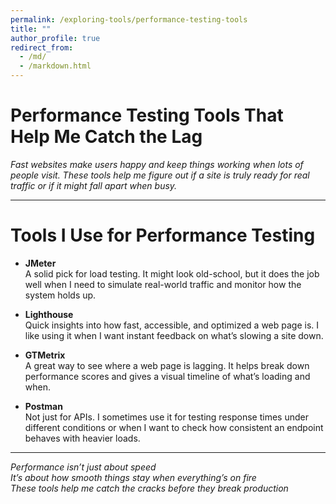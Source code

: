 ```yaml
---
permalink: /exploring-tools/performance-testing-tools
title: ""
author_profile: true
redirect_from:
  - /md/
  - /markdown.html
---
```


# Performance Testing Tools That Help Me Catch the Lag  

*Fast websites make users happy and keep things working when lots of people visit. These tools help me figure out if a site is truly ready for real traffic or if it might fall apart when busy.*

---

# Tools I Use for Performance Testing  

- **JMeter**  
  A solid pick for load testing. It might look old-school, but it does the job well when I need to simulate real-world traffic and monitor how the system holds up.

- **Lighthouse**  
  Quick insights into how fast, accessible, and optimized a web page is. I like using it when I want instant feedback on what’s slowing a site down.

- **GTMetrix**  
  A great way to see where a web page is lagging. It helps break down performance scores and gives a visual timeline of what’s loading and when.

- **Postman**  
  Not just for APIs. I sometimes use it for testing response times under different conditions or when I want to check how consistent an endpoint behaves with heavier loads.

---

*Performance isn’t just about speed  
It’s about how smooth things stay when everything’s on fire  
These tools help me catch the cracks before they break production*
